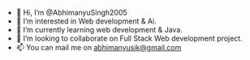 - 👋 Hi, I’m @AbhimanyuSingh2005
- 👀 I’m interested in Web development & Ai.
- 🌱 I’m currently learning web development & Java.
- 💞️ I’m looking to collaborate on Full Stack Web development project.
- 📫 You can mail me on abhimanyusik@gmail.com

<!---
AbhimanyuSingh2005/AbhimanyuSingh2005 is a ✨ special ✨ repository because its `README.md` (this file) appears on your GitHub profile.
You can click the Preview link to take a look at your changes.
--->
